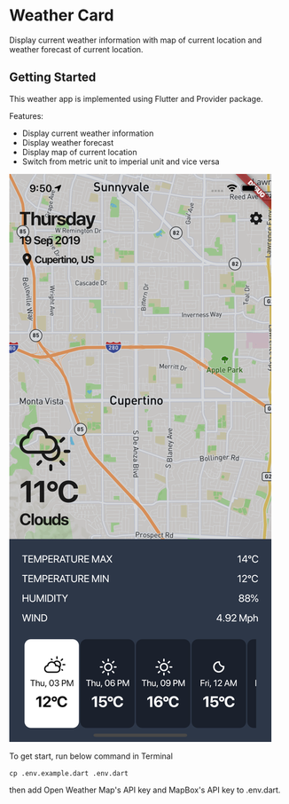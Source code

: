 # Weather Card

Display current weather information with map of current location and weather forecast of current location.

## Getting Started

This weather app is implemented using Flutter and Provider package.

Features:

- Display current weather information
- Display weather forecast
- Display map of current location
- Switch from metric unit to imperial unit and vice versa

![UI](UI.png?raw=true)

To get start, run below command in Terminal

```
cp .env.example.dart .env.dart
```

then add Open Weather Map's API key and MapBox's API key to .env.dart.
